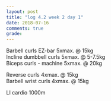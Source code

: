 ```yaml
---
layout: post
title: "log 4.2 week 2 day 1"
date: 2018-07-16
comments: true
grade:
---
```


Barbell curls EZ-bar 5xmax. @ 15kg  
Incline dumbbell curls 5xmax. @ 5-7.5kg  
Biceps curls - machine 5xmax. @ 20kg  

Reverse curls 4xmax. @ 15kg  
Barbell wrist curls 4xmax. @ 15kg  

LI cardio 1000m  

